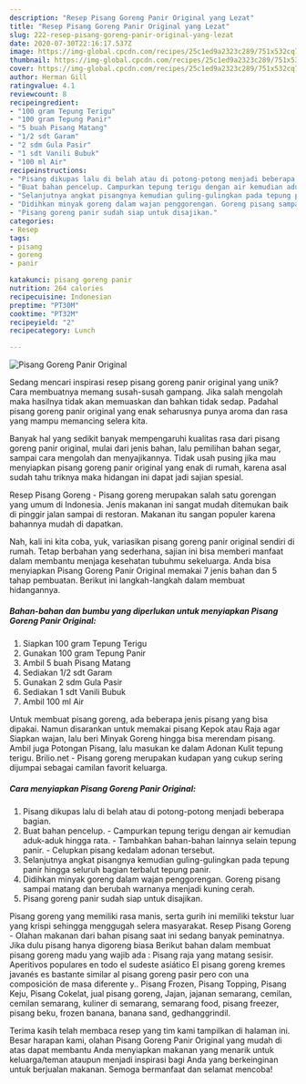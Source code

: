 ```yaml
---
description: "Resep Pisang Goreng Panir Original yang Lezat"
title: "Resep Pisang Goreng Panir Original yang Lezat"
slug: 222-resep-pisang-goreng-panir-original-yang-lezat
date: 2020-07-30T22:16:17.537Z
image: https://img-global.cpcdn.com/recipes/25c1ed9a2323c289/751x532cq70/pisang-goreng-panir-original-foto-resep-utama.jpg
thumbnail: https://img-global.cpcdn.com/recipes/25c1ed9a2323c289/751x532cq70/pisang-goreng-panir-original-foto-resep-utama.jpg
cover: https://img-global.cpcdn.com/recipes/25c1ed9a2323c289/751x532cq70/pisang-goreng-panir-original-foto-resep-utama.jpg
author: Herman Gill
ratingvalue: 4.1
reviewcount: 8
recipeingredient:
- "100 gram Tepung Terigu"
- "100 gram Tepung Panir"
- "5 buah Pisang Matang"
- "1/2 sdt Garam"
- "2 sdm Gula Pasir"
- "1 sdt Vanili Bubuk"
- "100 ml Air"
recipeinstructions:
- "Pisang dikupas lalu di belah atau di potong-potong menjadi beberapa bagian."
- "Buat bahan pencelup. Campurkan tepung terigu dengan air kemudian aduk-aduk hingga rata.  Tambahkan bahan-bahan lainnya selain tepung panir. Celupkan pisang kedalam adonan tersebut."
- "Selanjutnya angkat pisangnya kemudian guling-gulingkan pada tepung panir hingga seluruh bagian terbalut tepung panir."
- "Didihkan minyak goreng dalam wajan penggorengan. Goreng pisang sampai matang dan berubah warnanya menjadi kuning cerah."
- "Pisang goreng panir sudah siap untuk disajikan."
categories:
- Resep
tags:
- pisang
- goreng
- panir

katakunci: pisang goreng panir 
nutrition: 264 calories
recipecuisine: Indonesian
preptime: "PT30M"
cooktime: "PT32M"
recipeyield: "2"
recipecategory: Lunch

---
```



![Pisang Goreng Panir Original](https://img-global.cpcdn.com/recipes/25c1ed9a2323c289/751x532cq70/pisang-goreng-panir-original-foto-resep-utama.jpg)

Sedang mencari inspirasi resep pisang goreng panir original yang unik? Cara membuatnya memang susah-susah gampang. Jika salah mengolah maka hasilnya tidak akan memuaskan dan bahkan tidak sedap. Padahal pisang goreng panir original yang enak seharusnya punya aroma dan rasa yang mampu memancing selera kita.

Banyak hal yang sedikit banyak mempengaruhi kualitas rasa dari pisang goreng panir original, mulai dari jenis bahan, lalu pemilihan bahan segar, sampai cara mengolah dan menyajikannya. Tidak usah pusing jika mau menyiapkan pisang goreng panir original yang enak di rumah, karena asal sudah tahu triknya maka hidangan ini dapat jadi sajian spesial.

Resep Pisang Goreng - Pisang goreng merupakan salah satu gorengan yang umum di Indonesia. Jenis makanan ini sangat mudah ditemukan baik di pinggir jalan sampai di restoran. Makanan itu sangan populer karena bahannya mudah di dapatkan.


Nah, kali ini kita coba, yuk, variasikan pisang goreng panir original sendiri di rumah. Tetap berbahan yang sederhana, sajian ini bisa memberi manfaat dalam membantu menjaga kesehatan tubuhmu sekeluarga. Anda bisa menyiapkan Pisang Goreng Panir Original memakai 7 jenis bahan dan 5 tahap pembuatan. Berikut ini langkah-langkah dalam membuat hidangannya.

<!--inarticleads1-->

##### Bahan-bahan dan bumbu yang diperlukan untuk menyiapkan Pisang Goreng Panir Original:

1. Siapkan 100 gram Tepung Terigu
1. Gunakan 100 gram Tepung Panir
1. Ambil 5 buah Pisang Matang
1. Sediakan 1/2 sdt Garam
1. Gunakan 2 sdm Gula Pasir
1. Sediakan 1 sdt Vanili Bubuk
1. Ambil 100 ml Air


Untuk membuat pisang goreng, ada beberapa jenis pisang yang bisa dipakai. Namun disarankan untuk memakai pisang Kepok atau Raja agar Siapkan wajan, lalu beri Minyak Goreng hingga bisa merendam pisang. Ambil juga Potongan Pisang, lalu masukan ke dalam Adonan Kulit tepung terigu. Brilio.net - Pisang goreng merupakan kudapan yang cukup sering dijumpai sebagai camilan favorit keluarga. 

<!--inarticleads2-->

##### Cara menyiapkan Pisang Goreng Panir Original:

1. Pisang dikupas lalu di belah atau di potong-potong menjadi beberapa bagian.
1. Buat bahan pencelup. - Campurkan tepung terigu dengan air kemudian aduk-aduk hingga rata.  - Tambahkan bahan-bahan lainnya selain tepung panir. - Celupkan pisang kedalam adonan tersebut.
1. Selanjutnya angkat pisangnya kemudian guling-gulingkan pada tepung panir hingga seluruh bagian terbalut tepung panir.
1. Didihkan minyak goreng dalam wajan penggorengan. Goreng pisang sampai matang dan berubah warnanya menjadi kuning cerah.
1. Pisang goreng panir sudah siap untuk disajikan.


Pisang goreng yang memiliki rasa manis, serta gurih ini memiliki tekstur luar yang krispi sehingga menggugah selera masyarakat. Resep Pisang Goreng - Olahan makanan dari bahan pisang saat ini sedang banyak peminatnya. Jika dulu pisang hanya digoreng biasa Berikut bahan dalam membuat pisang goreng madu yang wajib ada : Pisang raja yang matang sesisir. Aperitivos populares en todo el sudeste asiático El pisang goreng kremes javanés es bastante similar al pisang goreng pasir pero con una composición de masa diferente y.. Pisang Frozen, Pisang Topping, Pisang Keju, Pisang Cokelat, jual pisang goreng, Jajan, jajanan semarang, cemilan, cemilan semarang, kuliner di semarang, semarang food, pisang freezer, pisang beku, frozen banana, banana sand, gedhanggrindil. 

Terima kasih telah membaca resep yang tim kami tampilkan di halaman ini. Besar harapan kami, olahan Pisang Goreng Panir Original yang mudah di atas dapat membantu Anda menyiapkan makanan yang menarik untuk keluarga/teman ataupun menjadi inspirasi bagi Anda yang berkeinginan untuk berjualan makanan. Semoga bermanfaat dan selamat mencoba!
